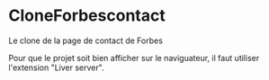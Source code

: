 # CloneForbescontact
Le clone de la page de contact de Forbes

Pour que le projet soit bien afficher sur le naviguateur, il faut utiliser l'extension "Liver server".
